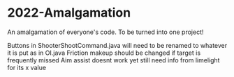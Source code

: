 # 2022-Amalgamation
An amalgamation of everyone's code. To be turned into one project!

Buttons in ShooterShootCommand.java will need to be renamed to whatever it is put as in OI.java
Friction makeup should be changed if target is frequently missed
Aim assist doesnt work yet still need info from limelight for its x value
